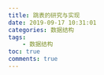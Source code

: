 ```yaml
---
title: 跳表的研究与实现
date: 2019-09-17 10:31:01
categories: 数据结构
tags:
	- 数据结构
toc: true
comments: true
---
```

